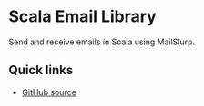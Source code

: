 # Scala Email Library
Send and receive emails in Scala using MailSlurp.

## Quick links
- [GitHub source](https://github.com/mailslurp/mailslurp-client-scala)